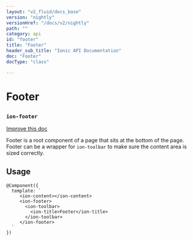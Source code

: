 ```yaml
---
layout: "v2_fluid/docs_base"
version: "nightly"
versionHref: "/docs/v2/nightly"
path: ""
category: api
id: "footer"
title: "Footer"
header_sub_title: "Ionic API Documentation"
doc: "Footer"
docType: "class"

---
```










<h1 class="api-title">
<a class="anchor" name="footer" href="#footer"></a>

Footer
<h3><code>ion-footer</code></h3>






</h1>

<a class="improve-v2-docs" href="http://github.com/driftyco/ionic/edit/master//src/components/toolbar/toolbar.ts#L45">
Improve this doc
</a>






<p>Footer is a root component of a page that sits at the bottom of the page.
Footer can be a wrapper for <code>ion-toolbar</code> to make sure the content area is sized correctly.</p>




<!-- @usage tag -->

<h2><a class="anchor" name="usage" href="#usage"></a>Usage</h2>

<pre><code class="lang-ts">@Component({
  template: `
     &lt;ion-content&gt;&lt;/ion-content&gt;
     &lt;ion-footer&gt;
       &lt;ion-toolbar&gt;
         &lt;ion-title&gt;Footer&lt;/ion-title&gt;
       &lt;/ion-toolbar&gt;
     &lt;/ion-footer&gt;
  `
})
</code></pre>




<!-- @property tags -->



<!-- instance methods on the class -->




<!-- related link --><!-- end content block -->


<!-- end body block -->

